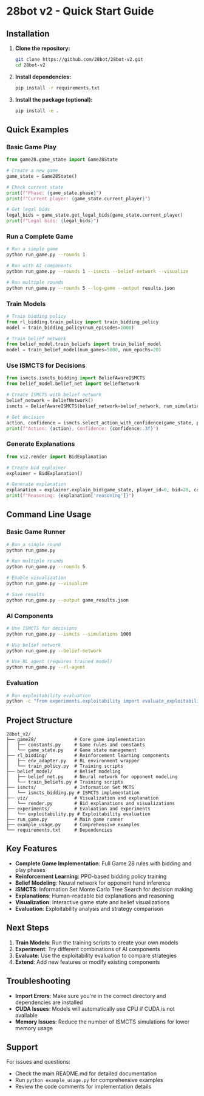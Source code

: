 # 28bot v2 - Quick Start Guide

## Installation

1. **Clone the repository:**
   ```bash
   git clone https://github.com/28bot/28bot-v2.git
   cd 28bot-v2
   ```

2. **Install dependencies:**
   ```bash
   pip install -r requirements.txt
   ```

3. **Install the package (optional):**
   ```bash
   pip install -e .
   ```

## Quick Examples

### Basic Game Play

```python
from game28.game_state import Game28State

# Create a new game
game_state = Game28State()

# Check current state
print(f"Phase: {game_state.phase}")
print(f"Current player: {game_state.current_player}")

# Get legal bids
legal_bids = game_state.get_legal_bids(game_state.current_player)
print(f"Legal bids: {legal_bids}")
```

### Run a Complete Game

```bash
# Run a simple game
python run_game.py --rounds 1

# Run with AI components
python run_game.py --rounds 1 --ismcts --belief-network --visualize

# Run multiple rounds
python run_game.py --rounds 5 --log-game --output results.json
```

### Train Models

```python
# Train bidding policy
from rl_bidding.train_policy import train_bidding_policy
model = train_bidding_policy(num_episodes=1000)

# Train belief network
from belief_model.train_beliefs import train_belief_model
model = train_belief_model(num_games=5000, num_epochs=20)
```

### Use ISMCTS for Decisions

```python
from ismcts.ismcts_bidding import BeliefAwareISMCTS
from belief_model.belief_net import BeliefNetwork

# Create ISMCTS with belief network
belief_network = BeliefNetwork()
ismcts = BeliefAwareISMCTS(belief_network=belief_network, num_simulations=1000)

# Get decision
action, confidence = ismcts.select_action_with_confidence(game_state, player_id=0)
print(f"Action: {action}, Confidence: {confidence:.3f}")
```

### Generate Explanations

```python
from viz.render import BidExplanation

# Create bid explainer
explainer = BidExplanation()

# Generate explanation
explanation = explainer.explain_bid(game_state, player_id=0, bid=20, confidence=0.75)
print(f"Reasoning: {explanation['reasoning']}")
```

## Command Line Usage

### Basic Game Runner

```bash
# Run a single round
python run_game.py

# Run multiple rounds
python run_game.py --rounds 5

# Enable visualization
python run_game.py --visualize

# Save results
python run_game.py --output game_results.json
```

### AI Components

```bash
# Use ISMCTS for decisions
python run_game.py --ismcts --simulations 1000

# Use belief network
python run_game.py --belief-network

# Use RL agent (requires trained model)
python run_game.py --rl-agent
```

### Evaluation

```bash
# Run exploitability evaluation
python -c "from experiments.exploitability import evaluate_exploitability; evaluate_exploitability(strategies, num_games=100)"
```

## Project Structure

```
28bot_v2/
├── game28/              # Core game implementation
│   ├── constants.py     # Game rules and constants
│   └── game_state.py    # Game state management
├── rl_bidding/          # Reinforcement learning components
│   ├── env_adapter.py   # RL environment wrapper
│   └── train_policy.py  # Training scripts
├── belief_model/        # Belief modeling
│   ├── belief_net.py    # Neural network for opponent modeling
│   └── train_beliefs.py # Training scripts
├── ismcts/              # Information Set MCTS
│   └── ismcts_bidding.py # ISMCTS implementation
├── viz/                 # Visualization and explanation
│   └── render.py        # Bid explanations and visualizations
├── experiments/         # Evaluation and experiments
│   └── exploitability.py # Exploitability evaluation
├── run_game.py          # Main game runner
├── example_usage.py     # Comprehensive examples
└── requirements.txt     # Dependencies
```

## Key Features

- **Complete Game Implementation**: Full Game 28 rules with bidding and play phases
- **Reinforcement Learning**: PPO-based bidding policy training
- **Belief Modeling**: Neural network for opponent hand inference
- **ISMCTS**: Information Set Monte Carlo Tree Search for decision making
- **Explanations**: Human-readable bid explanations and reasoning
- **Visualization**: Interactive game state and belief visualizations
- **Evaluation**: Exploitability analysis and strategy comparison

## Next Steps

1. **Train Models**: Run the training scripts to create your own models
2. **Experiment**: Try different combinations of AI components
3. **Evaluate**: Use the exploitability evaluation to compare strategies
4. **Extend**: Add new features or modify existing components

## Troubleshooting

- **Import Errors**: Make sure you're in the correct directory and dependencies are installed
- **CUDA Issues**: Models will automatically use CPU if CUDA is not available
- **Memory Issues**: Reduce the number of ISMCTS simulations for lower memory usage

## Support

For issues and questions:
- Check the main README.md for detailed documentation
- Run `python example_usage.py` for comprehensive examples
- Review the code comments for implementation details
